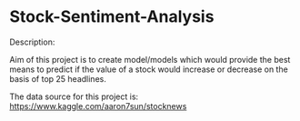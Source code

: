 # Stock-Sentiment-Analysis


Description:

Aim of this project is to create model/models which would provide the best means to predict if the value of a stock would increase or decrease on the basis of top 25 headlines.

The data source for this project is: https://www.kaggle.com/aaron7sun/stocknews

